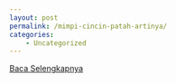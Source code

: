 ```yaml
---
layout: post
permalink: /mimpi-cincin-patah-artinya/
categories:
    - Uncategorized
---
```


[Baca Selengkapnya](/02)